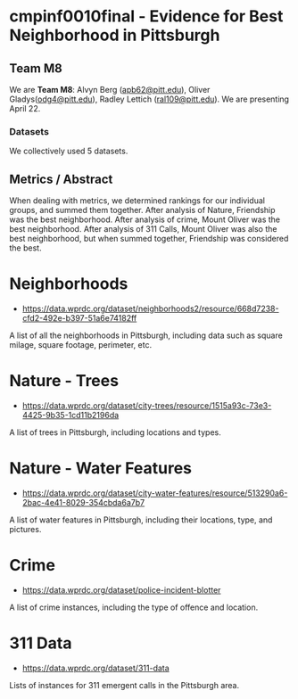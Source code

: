 # cmpinf0010final - Evidence for Best Neighborhood in Pittsburgh
## Team M8
We are **Team M8**: Alvyn Berg (apb62@pitt.edu), Oliver Gladys(odg4@pitt.edu), Radley Lettich (ral109@pitt.edu).
We are presenting April 22.

### Datasets
We collectively used 5 datasets.

## Metrics / Abstract
When dealing with metrics, we determined rankings for our individual groups, and summed them together. After analysis of Nature, Friendship was the best neighborhood. After analysis of crime, Mount Oliver was the best neighborhood. After analysis of 311 Calls, Mount Oliver was also the best neighborhood, but when summed together, Friendship was considered the best.

# Neighborhoods
- https://data.wprdc.org/dataset/neighborhoods2/resource/668d7238-cfd2-492e-b397-51a6e74182ff

A list of all the neighborhoods in Pittsburgh, including data such as square milage,  square footage, perimeter, etc.

# Nature - Trees

- https://data.wprdc.org/dataset/city-trees/resource/1515a93c-73e3-4425-9b35-1cd11b2196da

A list of trees in Pittsburgh, including locations and types.

# Nature - Water Features

- https://data.wprdc.org/dataset/city-water-features/resource/513290a6-2bac-4e41-8029-354cbda6a7b7

A list of water features in Pittsburgh, including their locations, type, and pictures.

# Crime

- https://data.wprdc.org/dataset/police-incident-blotter

A list of crime instances, including the type of offence and location.

# 311 Data

- https://data.wprdc.org/dataset/311-data

Lists of instances for 311 emergent calls in the Pittsburgh area.
